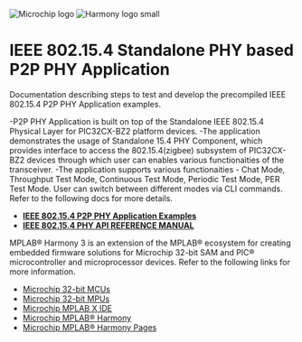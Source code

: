 ﻿![Microchip logo](https://raw.githubusercontent.com/wiki/Microchip-MPLAB-Harmony/Microchip-MPLAB-Harmony.github.io/images/microchip_logo.png)
![Harmony logo small](https://raw.githubusercontent.com/wiki/Microchip-MPLAB-Harmony/Microchip-MPLAB-Harmony.github.io/images/microchip_mplab_harmony_logo_small.png)
# IEEE 802.15.4 Standalone PHY based P2P PHY Application

Documentation describing steps to test and develop the precompiled IEEE 802.15.4 P2P PHY Application examples.

-P2P PHY Application is built on top of the Standalone IEEE 802.15.4 Physical Layer for PIC32CX-BZ2 platform devices.
-The application demonstrates the usage of Standalone 15.4 PHY Component, which provides interface to access the 802.15.4(zigbee) subsystem of PIC32CX-BZ2 devices through which user can enables
various functionaities of the transceiver.
-The application supports various functionaities - Chat Mode, Throughput Test Mode, Continuous Test Mode, Periodic Test Mode, PER Test Mode.
User can switch between different modes via CLI commands. Refer to the following docs for more details.

-   **[IEEE 802.15.4 P2P PHY Application Examples](https://onlinedocs.microchip.com/pr/GUID-A5330D3A-9F51-4A26-B71D-8503A493DF9C-en-US-2/index.html?GUID-7663617B-0DD1-45FA-86B5-EB0778A5A424)**
-   **[IEEE 802.15.4 PHY API REFERENCE MANUAL](https://onlinedocs.microchip.com/oxy/GUID-064E0446-1800-4952-AC2C-15F8AFAB1DA2-en-US-1/index.html)**

MPLAB® Harmony 3 is an extension of the MPLAB® ecosystem for creating embedded firmware solutions for Microchip 32-bit SAM and PIC® microcontroller and microprocessor devices.  Refer to the following links for more information.

- [Microchip 32-bit MCUs](https://www.microchip.com/design-centers/32-bit)
- [Microchip 32-bit MPUs](https://www.microchip.com/design-centers/32-bit-mpus)
- [Microchip MPLAB X IDE](https://www.microchip.com/mplab/mplab-x-ide)
- [Microchip MPLAB® Harmony](https://www.microchip.com/mplab/mplab-harmony)
- [Microchip MPLAB® Harmony Pages](https://microchip-mplab-harmony.github.io/)





